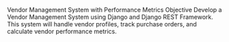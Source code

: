 Vendor Management System with Performance Metrics
Objective
Develop a Vendor Management System using Django and Django REST Framework. This
system will handle vendor profiles, track purchase orders, and calculate vendor performance
metrics.
